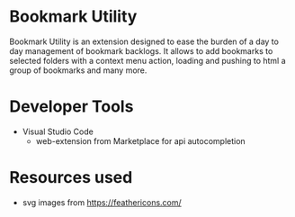 # Bookmark Utility
Bookmark Utility is an extension designed to ease the burden of a day to day management of bookmark backlogs. It allows to add bookmarks to selected folders with a context menu action, loading and pushing to html a group of bookmarks and many more.

# Developer Tools
- Visual Studio Code
    - web-extension from Marketplace for api autocompletion

# Resources used
- svg images from https://feathericons.com/